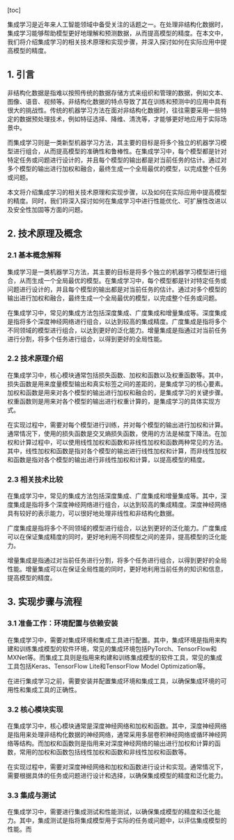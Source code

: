 
[toc]                    
                
                
集成学习是近年来人工智能领域中备受关注的话题之一。在处理非结构化数据时，集成学习能够帮助模型更好地理解和预测数据，从而提高模型的精度。在本文中，我们将介绍集成学习的相关技术原理和实现步骤，并深入探讨如何在实际应用中提高模型的精度。

## 1. 引言

非结构化数据是指难以按照传统的数据存储方式来组织和管理的数据，例如文本、图像、语音、视频等。非结构化数据的特点导致了其在训练和预测中的应用中具有很大的挑战性。传统的机器学习方法在面对非结构化数据时，往往需要采用一些特定的数据预处理技术，例如特征选择、降维、清洗等，才能够更好地应用于实际场景中。

而集成学习则是一类新型机器学习方法，其主要的目标是将多个独立的机器学习模型进行组合，从而提高模型的准确性和鲁棒性。在集成学习中，每个模型都是针对特定任务或问题进行设计的，并且每个模型的输出都是对当前任务的估计。通过对多个模型的输出进行加权和融合，最终生成一个全局最优的模型，以完成整个任务或问题。

本文将介绍集成学习的相关技术原理和实现步骤，以及如何在实际应用中提高模型的精度。同时，我们将深入探讨如何在集成学习中进行性能优化、可扩展性改进以及安全性加固等方面的问题。

## 2. 技术原理及概念

### 2.1 基本概念解释

集成学习是一类机器学习方法，其主要的目标是将多个独立的机器学习模型进行组合，从而生成一个全局最优的模型。在集成学习中，每个模型都是针对特定任务或问题进行设计的，并且每个模型的输出都是对当前任务的估计。通过对多个模型的输出进行加权和融合，最终生成一个全局最优的模型，以完成整个任务或问题。

在集成学习中，常见的集成方法包括深度集成、广度集成和增量集成等。深度集成是指将多个深度神经网络进行组合，以达到较高的集成精度。广度集成是指将多个不同领域的模型进行组合，以达到更好的泛化能力。增量集成是指通过对当前任务进行分割，将多个任务进行组合，以得到更好的全局性能。

### 2.2 技术原理介绍

在集成学习中，核心模块通常包括损失函数、加权和函数以及权重函数等。其中，损失函数是用来度量模型输出和真实标签之间的差距的，是集成学习的核心要素。加权和函数是用来对各个模型的输出进行加权和融合的，是集成学习的关键步骤。权重函数则是用来对各个模型的输出进行权重计算的，是集成学习的具体实现方式。

在实现过程中，需要对每个模型进行训练，并对每个模型的输出进行加权和计算。通常情况下，使用的损失函数是交叉熵损失函数，使用的方法是梯度下降法。在加权和计算过程中，可以使用线性加权和函数和非线性加权和函数两种常见的方法。其中，线性加权和函数是指对各个模型的输出进行线性加权和计算，而非线性加权和函数是指对各个模型的输出进行非线性加权和计算，以提高模型的精度。

### 2.3 相关技术比较

在集成学习中，常见的集成方法包括深度集成、广度集成和增量集成等。其中，深度集成是指将多个深度神经网络进行组合，以达到较高的集成精度。深度神经网络具有较好的表示能力，可以很好地处理非线性和非结构化数据。

广度集成是指将多个不同领域的模型进行组合，以达到更好的泛化能力。广度集成可以在保证集成精度的同时，更好地利用不同模型之间的差异，提高模型的泛化能力。

增量集成是指通过对当前任务进行分割，将多个任务进行组合，以得到更好的全局性能。增量集成可以在保证全局性能的同时，更好地利用当前任务的知识和信息，提高模型的精度。

## 3. 实现步骤与流程

### 3.1 准备工作：环境配置与依赖安装

在集成学习中，需要对集成环境和集成工具进行配置。其中，集成环境是指用来构建和训练集成模型的软件环境，常见的集成环境包括PyTorch、TensorFlow和MXNet等。而集成工具则是指用来构建和训练集成模型的软件工具，常见的集成工具包括Keras、TensorFlow Lite和TensorFlow Model Optimization等。

在进行集成学习之前，需要安装并配置集成环境和集成工具，以确保集成环境的可用性和集成工具的正确性。

### 3.2 核心模块实现

在集成学习中，核心模块通常是深度神经网络和加权和函数。其中，深度神经网络是指用来处理非结构化数据的神经网络，通常采用多层卷积神经网络或循环神经网络等结构。而加权和函数则是指用来对深度神经网络的输出进行加权和计算的函数，常用的加权和函数包括线性加权和函数和非线性加权和函数等。

在实现过程中，需要对深度神经网络和加权和函数进行设计和实现。通常情况下，需要根据具体的任务或问题进行设计和选择，以确保集成模型的精度和泛化能力。

### 3.3 集成与测试

在集成学习中，需要进行集成测试和性能测试，以确保集成模型的精度和泛化能力。其中，集成测试是指将集成模型用于实际的任务或问题中，以评估集成模型的性能。而

